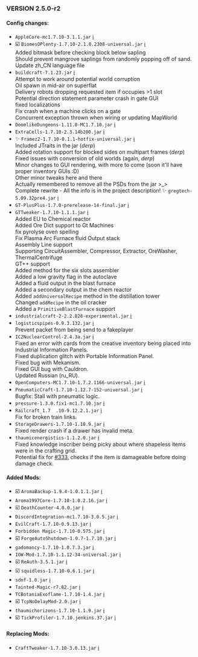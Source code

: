 ### VERSION 2.5.0-r2

#### Config changes:

- `AppleCore-mc1.7.10-3.1.1.jar` [:information_source:](http://minecraft.curseforge.com/projects/applecore/files/2530879)
- :ballot_box_with_check: `BiomesOPlenty-1.7.10-2.1.0.2308-universal.jar` [:information_source:](https://minecraft.curseforge.com/projects/biomes-o-plenty/files/2499612)  
    Added bitmask before checking block below sapling  
    Should prevent mangrove saplings from randomly popping off of sand.  
    Update zh_CN language file
- `buildcraft-7.1.23.jar` [:information_source:](https://minecraft.curseforge.com/projects/buildcraft/files/2502739)  
  Attempt to work around potential world corruption  
  Oil spawn in mid-air on superflat  
  Delivery robots dropping requested item if occupies >1 slot  
  Potential direction statement parameter crash in gate GUI  
  fixed localizations  
  Fix crash when a machine clicks on a gate  
  Concurrent exception thrown when wiring or updating MapWorld
- `DoomlikeDungeons-1.11.0-MC1.7.10.jar` [:information_source:](https://minecraft.curseforge.com/projects/project-74246/files/2511091)
- `ExtraCells-1.7.10-2.3.14b200.jar` [:information_source:](https://minecraft.curseforge.com/projects/extracells2/files/2497337)
- :sparkles: `Framez2-1.7.10-0.1.1-hotfix-universal.jar` [:information_source:](https://minecraft.curseforge.com/projects/framez/files/2263365)  
  Included JTraits in the jar (*derp*)  
  Added rotation support for blocked sides on multipart frames (*derp*)  
  Fixed issues with conversion of old worlds (again, *derp*)  
  Minor changes to GUI rendering, with more to come (soon it'll have proper inventory GUIs :D)  
  Other minor tweaks here and there  
  Actually remembered to remove all the PSDs from the jar >_>  
  Complete rewrite - All the info is in the project description!
:sparkles: `gregtech-5.09.32pre4.jar` [:information_source:](http://forum.industrial-craft.net/index.php?page=Thread&threadID=11488)
- `GT-PlusPlus-1.7.0-prerelease-14-final.jar` [:information_source:]()
- `GTTweaker-1.7.10-1.1.1.jar` [:information_source:](https://forum.industrial-craft.net/thread/11353-gt-5-09-minetweaker-3-10-addon-addon-version-1-7-0-adding-custom-recipes-for-all/)  
  Added EU to Chemical reactor  
  Added Ore Dict support to Gt Machines  
  fix pyrolyse oven spelling  
  Fix Plasma Arc Furnace fluid Output stack  
  Assembly Line support  
  Supporting CircuitAssembler, Compressor, Extractor, OreWasher, ThermalCentrifuge  
  GT++ support  
  Added method for the six slots assembler  
  Added a low gravity flag in the autoclave  
  Added a fluid output in the blast furnace  
  Added a secondary output in the chem reactor  
  Added `addUniversalRecipe` method in the distillation tower  
  Changed `addRecipe` in the oil cracker  
  Added a `PrimitiveBlastFurnace` support
- `industrialcraft-2-2.2.828-experimental.jar` [:information_source:](http://jenkins.ic2.player.to/job/IC2_experimental/828/changes)
- `logisticspipes-0.9.3.132.jar` [:information_source:](https://minecraft.curseforge.com/projects/logistics-pipes/files/2427862)  
  Prevent packet from being send to a fakeplayer
- `IC2NuclearControl-2.4.3a.jar` [:information_source:](https://minecraft.curseforge.com/projects/nuclear-control-2/files/2464673)  
  Fixed an error with cards from the creative inventory being placed into Industrial Information Panels.  
  Fixed duplication glitch with Portable Information Panel.  
  Fixed bug with Mekanism.  
  Fixed GUI bug with Cauldron.  
  Updated Russian (ru_RU).
- `OpenComputers-MC1.7.10-1.7.2.1166-universal.jar` [:information_source:](https://minecraft.curseforge.com/projects/opencomputers/files/2540142)
- `PneumaticCraft-1.7.10-1.12.7-152-universal.jar` [:information_source:](https://minecraft.curseforge.com/projects/pneumaticcraft/files/2513763)  
  Bugfix: Stall with pneumatic logic.
- `pressure-1.3.0.fix1-mc1.7.10.jar` [:information_source:](https://minecraft.curseforge.com/projects/pressure-pipes/files/2475630)
- `Railcraft_1.7  .10-9.12.2.1.jar` [:information_source:](https://minecraft.curseforge.com/projects/railcraft/files/2458987)  
  Fix for broken train links.
- `StorageDrawers-1.7.10-1.10.9.jar` [:information_source:](https://minecraft.curseforge.com/projects/storage-drawers/files/2469586)  
  Fixed render crash if a drawer has invalid meta.
- `thaumicenergistics-1.1.2.0.jar` [:information_source:](https://minecraft.curseforge.com/projects/thaumic-energistics/files/2542306)  
  Fixed knowledge inscriber being picky about where shapeless items were in the crafting grid.  
  Potential fix for [#333](https://github.com/Nividica/ThaumicEnergistics/issues/333), checks if the item is damageable before doing damage check.

#### Added Mods:

- :ballot_box_with_check: `AromaBackup-1.9.4-1.0.1.1.jar` [:information_source:](http://www.minecraftforum.net/topic/1679684)
- `Aroma1997Core-1.7.10-1.0.2.16.jar` [:information_source:](https://minecraft.curseforge.com/projects/aroma1997core/files/2257644)
- :ballot_box_with_check: `DeathCounter-4.0.0.jar` [:information_source:](http://ichun.us/mods/death-counter/)
- `DiscordIntegration-mc1.7.10-3.0.5.jar` [:information_source:](https://minecraft.curseforge.com/projects/discordintegration)
- `EvilCraft-1.7.10-0.9.13.jar` [:information_source:](https://minecraft.curseforge.com/projects/evilcraft/files/2409469)
- `Forbidden Magic-1.7.10-0.575.jar` [:information_source:](https://minecraft.curseforge.com/projects/forbidden-magic/files/2303822)
- :ballot_box_with_check: `ForgeAutoShutdown-1.0.7-1.7.10.jar` [:information_source:](https://minecraft.curseforge.com/projects/forgeautoshutdown)
- `gadomancy-1.7.10-1.0.7.3.jar` [:information_source:](https://minecraft.curseforge.com/projects/gadomancy)
- `IGW-Mod-1.7.10-1.1.12-34-universal.jar` [:information_source:](https://minecraft.curseforge.com/projects/in-game-wiki-mod)
- :ballot_box_with_check: `ReAuth-3.5.1.jar` [:information_source:](https://minecraft.curseforge.com/projects/reauth/files/2444531)
- :ballot_box_with_check: `squidless-1.7.10-0.6.1.jar` [:information_source:](https://minecraft.curseforge.com/projects/squidless)
- `sdnf-1.0.jar` [:information_source:](https://minecraft.curseforge.com/projects/storage-drawers-nei-fix)
- `Tainted-Magic-r7.82.jar` [:information_source:](https://minecraft.curseforge.com/projects/tainted-magic)
- `TCBotaniaExoflame-1.7.10-1.4.jar` [:information_source:](https://minecraft.curseforge.com/projects/tcbotaniaexoflame)
- :ballot_box_with_check: `TcpNoDelayMod-2.0.jar` [:information_source:](https://prplz.io/tcpnodelaymod)
- `thaumichorizons-1.7.10-1.1.9.jar` [:information_source:](https://minecraft.curseforge.com/projects/thaumic-horizons)
- :ballot_box_with_check: `TickProfiler-1.7.10.jenkins.37.jar` [:information_source:](https://github.com/MinimallyCorrect/TickProfiler)

#### Replacing Mods:

- `CraftTweaker-1.7.10-3.0.13.jar` [:information_source:](https://minecraft.curseforge.com/projects/crafttweaker)
